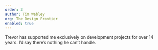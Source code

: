 ```yaml
---
order: 3
author: Tim Webley
org: The Design Frontier
enabled: true
---
```

Trevor has supported me exclusively on development projects for over 14 years. I’d say there’s nothing he can’t handle.
